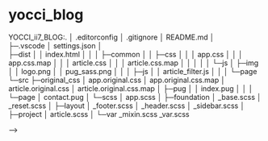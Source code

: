 # yocci_blog

<!-- <!-- -->
YOCCI_ii7_BLOG:.
│  .editorconfig
│  .gitignore
│  README.md
│  
├─.vscode
│      settings.json
│      
├─dist
│  │  index.html
│  │
│  ├─common
│  │  ├─css
│  │  │      app.css
│  │  │      app.css.map
│  │  │      article.css
│  │  │      article.css.map
│  │  │
│  │  └─js
│  ├─img
│  │      logo.png
│  │      pug_sass.png
│  │
│  ├─js
│  │      article_filter.js
│  │
│  └─page
└─src
    ├─original_css
    │      app.original.css
    │      app.original.css.map
    │      article.original.css
    │      article.original.css.map
    │
    ├─pug
    │  │  index.pug
    │  │
    │  └─page
    │          contact.pug
    │
    └─scss
        │  app.scss
        │
        ├─foundation
        │      _base.scss
        │      _reset.scss
        │
        ├─layout
        │      _footer.scss
        │      _header.scss
        │      _sidebar.scss
        │
        ├─project
        │      article.scss
        │
        └─var
                _mixin.scss
                _var.scss
 <!-- --> -->
